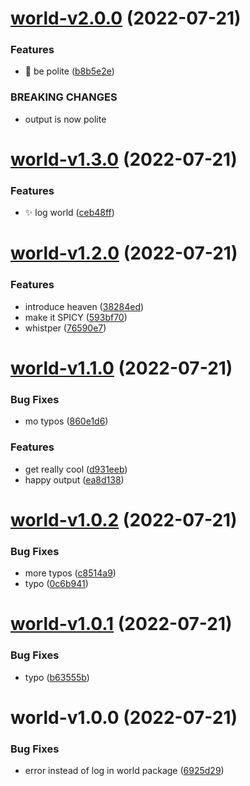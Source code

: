 # [world-v2.0.0](https://github.com/justinawrey/release-poc/compare/world-v1.3.0...world-v2.0.0) (2022-07-21)

### Features

- :art: be polite ([b8b5e2e](https://github.com/justinawrey/release-poc/commit/b8b5e2e9a6a092cab258418145206ecb07bbb241))

### BREAKING CHANGES

- output is now polite

# [world-v1.3.0](https://github.com/justinawrey/release-poc/compare/world-v1.2.0...world-v1.3.0) (2022-07-21)

### Features

- :sparkles: log world ([ceb48ff](https://github.com/justinawrey/release-poc/commit/ceb48ff76d92c4f7cbd09224f2093b654d69f95e))

# [world-v1.2.0](https://github.com/justinawrey/release-poc/compare/world-v1.1.0...world-v1.2.0) (2022-07-21)

### Features

- introduce heaven ([38284ed](https://github.com/justinawrey/release-poc/commit/38284ed5fa3e35de506605e7757abb6e66e06721))
- make it SPICY ([593bf70](https://github.com/justinawrey/release-poc/commit/593bf70c4b95ec3ba9494b4087904d5ea4f37efd))
- whistper ([76590e7](https://github.com/justinawrey/release-poc/commit/76590e7dfac9a0108e730e50fcc3f7bb5805a047))

# [world-v1.1.0](https://github.com/justinawrey/release-poc/compare/world-v1.0.2...world-v1.1.0) (2022-07-21)

### Bug Fixes

- mo typos ([860e1d6](https://github.com/justinawrey/release-poc/commit/860e1d6bfe210c2b788bb0add42a06fb5286da1f))

### Features

- get really cool ([d931eeb](https://github.com/justinawrey/release-poc/commit/d931eeb40bf7ad31b6902035b7ba250da2e663e3))
- happy output ([ea8d138](https://github.com/justinawrey/release-poc/commit/ea8d1388feae9a683c7b9c8ac166afb783814d37))

# [world-v1.0.2](https://github.com/justinawrey/release-poc/compare/world-v1.0.1...world-v1.0.2) (2022-07-21)

### Bug Fixes

- more typos ([c8514a9](https://github.com/justinawrey/release-poc/commit/c8514a987718b97c043fa88bab898223c6440729))
- typo ([0c6b941](https://github.com/justinawrey/release-poc/commit/0c6b941c6997e7b27744bc47400168aa35e2c3cd))

# [world-v1.0.1](https://github.com/justinawrey/release-poc/compare/world-v1.0.0...world-v1.0.1) (2022-07-21)

### Bug Fixes

- typo ([b63555b](https://github.com/justinawrey/release-poc/commit/b63555beb11dffec7a4d24c196db2e94c39a54c3))

# world-v1.0.0 (2022-07-21)

### Bug Fixes

- error instead of log in world package ([6925d29](https://github.com/justinawrey/release-poc/commit/6925d29b8be8944ee65a774733b0a15d12db06f5))

